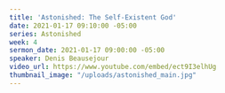 ```yaml
---
title: 'Astonished: The Self-Existent God'
date: 2021-01-17 09:10:00 -05:00
series: Astonished
week: 4
sermon_date: 2021-01-17 09:00:00 -05:00
speaker: Denis Beausejour
video_url: https://www.youtube.com/embed/ect9I3elhUg
thumbnail_image: "/uploads/astonished_main.jpg"
---
```



